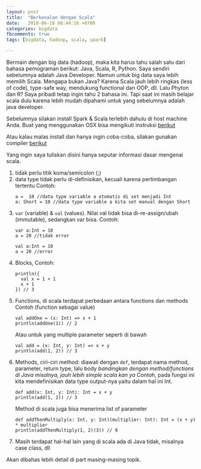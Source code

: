 ```yaml
---
layout: post
title:  "Berkenalan dengan Scala"
date:   2018-06-18 08:44:16 +0700
categories: bigdata
fbcomments: true
tags: [bigdata, hadoop, scala, spark]

---
```


Bermain dengan big data (hadoop), maka kita harus tahu salah satu dari bahasa pemograman berikut: Java, Scala, R, Python. Saya sendiri sebelumnya adalah Java Developer. Namun untuk big data saya lebih memilih Scala. Mengapa bukan Java? Karena Scala jauh lebih ringkas (less of code), type-safe way, mendukung functional dan OOP, dll. Lalu Phyton dan R? Saya pribadi tetap ingin tahu 2 bahasa ini. Tapi saat ini masih belajar scala dulu karena lebih mudah dipahami untuk yang sebelumnya adalah java developer.

Sebelumnya silakan install Spark & Scala terlebih dahulu di host machine Anda. Buat yang menggunakan OSX bisa mengikuti instruksi [berikut](https://medium.freecodecamp.org/installing-scala-and-apache-spark-on-mac-os-837ae57d283f)

Atau kalau malas install dan hanya ingin coba-coba, silakan gunakan compiler [berikut](https://scalafiddle.io)

Yang ingin saya tuliskan disini hanya seputar informasi dasar mengenai scala.
1.	tidak perlu titik koma/semicolon (;)
2.	data type tidak perlu di-definisikan, kecuali karena pertimbangan tertentu
	Contoh:
	```
	a =  10 //data type variable a otomatis di set menjadi Int
	a: Short = 10 //data type variable a kita set manual dengan Short
	```
3.	`var` (variable) & `val` (values). Nilai val tidak bisa di-re-assign/ubah (immutable), sedangkan var bisa. 
	Contoh:
	```
	var a:Int = 10
	a = 20 //tidak error
	```
	```
	val a:Int = 10
	a = 20 //error
	```
3.	Blocks,
	Contoh:
	```
	println({
	  val x = 1 + 1
	  x + 1
	}) // 3
	```
4.	Functions, di scala terdapat perbedaan antara functions dan methods
	Contoh (function sebagai value)
	```
	val addOne = (x: Int) => x + 1
	println(addOne(1)) // 2
	```
	Atau untuk yang multiple parameter seperti di bawah
	```
	val add = (x: Int, y: Int) => x + y
	println(add(1, 2)) // 3
	```
5.	Methods, ciri-ciri method: diawali dengan `def`, terdapat nama method, parameter, return type, lalu body 
	*bandingkan dengan method/functions di Java misalnya, jauh lebih simple scala kan ya*
	Contoh, pada fungsi ini kita mendefinisikan data type output-nya yaitu dalam hal ini Int.
	```
	def add(x: Int, y: Int): Int = x + y
	println(add(1, 2)) // 3
	```
	Method di scala juga bisa menerima list of parameter
	```
	def addThenMultiply(x: Int, y: Int)(multiplier: Int): Int = (x + y) * multiplier
	println(addThenMultiply(1, 2)(3)) // 9
	```
6.	Masih terdapat hal-hal lain yang di scala ada di Java tidak, misalnya case class, dll

Akan dibahas lebih detail di part masing-masing topik.

